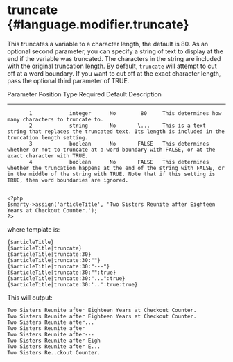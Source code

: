 truncate {#language.modifier.truncate}
========

This truncates a variable to a character length, the default is 80. As
an optional second parameter, you can specify a string of text to
display at the end if the variable was truncated. The characters in the
string are included with the original truncation length. By default,
`truncate` will attempt to cut off at a word boundary. If you want to
cut off at the exact character length, pass the optional third parameter
of TRUE.

   Parameter Position    Type     Required   Default  Description
  -------------------- --------- ---------- --------- ----------------------------------------------------------------------------------------------------------------------------------------------------------------------------------------------------
           1            integer      No        80     This determines how many characters to truncate to.
           2            string       No       \...    This is a text string that replaces the truncated text. Its length is included in the truncation length setting.
           3            boolean      No       FALSE   This determines whether or not to truncate at a word boundary with FALSE, or at the exact character with TRUE.
           4            boolean      No       FALSE   This determines whether the truncation happens at the end of the string with FALSE, or in the middle of the string with TRUE. Note that if this setting is TRUE, then word boundaries are ignored.


    <?php
    $smarty->assign('articleTitle', 'Two Sisters Reunite after Eighteen Years at Checkout Counter.');
    ?>

       

where template is:


    {$articleTitle}
    {$articleTitle|truncate}
    {$articleTitle|truncate:30}
    {$articleTitle|truncate:30:""}
    {$articleTitle|truncate:30:"---"}
    {$articleTitle|truncate:30:"":true}
    {$articleTitle|truncate:30:"...":true}
    {$articleTitle|truncate:30:'..':true:true}

       

This will output:


    Two Sisters Reunite after Eighteen Years at Checkout Counter.
    Two Sisters Reunite after Eighteen Years at Checkout Counter.
    Two Sisters Reunite after...
    Two Sisters Reunite after
    Two Sisters Reunite after---
    Two Sisters Reunite after Eigh
    Two Sisters Reunite after E...
    Two Sisters Re..ckout Counter.

       
